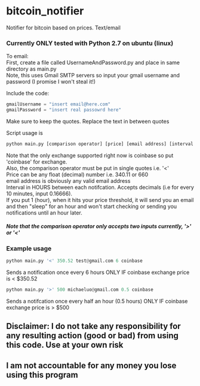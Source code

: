 bitcoin_notifier
================

Notifier for bitcoin based on prices. Text/email

### Currently ONLY tested with Python 2.7 on ubuntu (linux)

To email:<br/>
First, create a file called UsernameAndPassword.py and place in same directory as main.py<br/>
Note, this uses Gmail SMTP servers so input your gmail username and password (I promise I won't steal it!)<br/>

Include the code:
```python
gmailUsername = "insert email@here.com"
gmailPassword = "insert real passowrd here"
```
Make sure to keep the quotes. Replace the text in between quotes

Script usage is
```python
python main.py [comparison operator] [price] [email address] [interval (hours) in between notifications] [exchange]
```
Note that the only exchange supported right now is coinbase so put 'coinbase' for exchange.<br/>
Also, the comparison operator must be put in single quotes i.e. '<' <br/>
Price can be any float (decimal) number i.e. 340.11 or 660<br/>
email address is obviously any valid email address<br/>
Interval in HOURS between each notifcation. Accepts decimals (i.e for every 10 minutes, input 0.16666).<br/>
If you put 1 (hour), when it hits your price threshold, it will send you an email and then "sleep" for an hour
and won't start checking or sending you notifications until an hour later.<br/>

##### Note that the comparison operator only accepts two inputs currently, '>' or '<'

### Example usage
```python
python main.py '<' 350.52 test@gmail.com 6 coinbase
```
Sends a notification once every 6 hours ONLY IF coinbase exchange price is < $350.52

```python
python main.py '>' 500 michaeluo@gmail.com 0.5 coinbase
```
Sends a notifcation once every half an hour (0.5 hours) ONLY IF coinbase exchange price is > $500


## Disclaimer: I do not take any responsibility for any resulting action (good or bad) from using this code. Use at your own risk<br/>
## I am not accountable for any money you lose using this program

